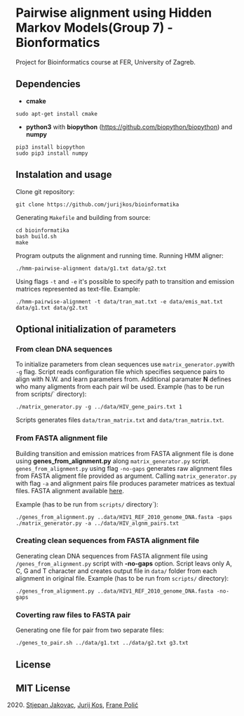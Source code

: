 # Pairwise alignment using Hidden Markov Models(Group 7) - Bionformatics

Project for Bioinformatics course at FER, University of Zagreb.

## Dependencies
- **cmake**
```
sudo apt-get install cmake
```
- **python3** with **biopython** (https://github.com/biopython/biopython) and **numpy**
```
pip3 install biopython
sudo pip3 install numpy
```

## Instalation and usage
Clone git repository:
```
git clone https://github.com/jurijkos/bioinformatika
```

Generating `Makefile` and building from source:
```
cd bioinformatika
bash build.sh
make
```

Program outputs the alignment and running time. 
Running HMM aligner:
```
./hmm-pairwise-alignment data/g1.txt data/g2.txt
```

Using flags `-t` and `-e` it's possible to specify path to transition and emission matrices represented
as text-file.
Example:
```
./hmm-pairwise-alignment -t data/tran_mat.txt -e data/emis_mat.txt data/g1.txt data/g2.txt
```



## Optional initialization of parameters

### From clean DNA sequences
To initialize parameters from clean sequences use `matrix_generator.py`with `-g` flag. Script
reads configuration file which specifies sequence pairs to align with N.W. and learn parameters from.
Additional paramater **N** defines who many aligments from each pair wil be used.
Example (has to be run from scripts/` directory):
```
./matrix_generator.py -g ../data/HIV_gene_pairs.txt 1
```
Scripts generates files `data/tran_matrix.txt` and `data/tran_matrix.txt`.

###  From FASTA alignment file
Building transition and emission matrices from FASTA alignment file is done using
**genes_from_alignment.py** along `matrix_generator.py` script. `genes_from_alignment.py`
using flag `-no-gaps` generates raw alignment files from FASTA aligment file provided as argument.
Calling `matrix_generator.py` with flag `-a` and alignment pairs file produces parameter matrices
as textual files. FASTA alignment available [here](https://www.hiv.lanl.gov/content/sequence/NEWALIGN/align.html).

Example (has to be run from `scripts/` directory`):
```
./genes_from_alignment.py ..data/HIV1_REF_2010_genome_DNA.fasta -gaps
./matrix_generator.py -a ../data/HIV_algnm_pairs.txt
```

### Creating clean sequences from FASTA alignment file
Generating clean DNA sequences from FASTA alignment file using `/genes_from_alignment.py` script
with **-no-gaps** option. Script leavs only A, C, G and T character and creates output file in `data/` folder
from each alignment in original file. 
Example (has to be run from `scripts/` directory):
```
./genes_from_alignment.py ..data/HIV1_REF_2010_genome_DNA.fasta -no-gaps
```

### Coverting raw files to FASTA pair
Generating one file for pair from two separate files:
```
./genes_to_pair.sh ../data/g1.txt ../data/g2.txt g3.txt
```

License
---------
MIT License
---------
2020. [Stjepan Jakovac](https://github.com/sJakovac), [Jurij Kos](https://github.com/jurijkos), [Frane Polić](https://github.com/fPolic)
